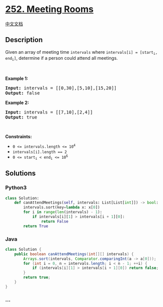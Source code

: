# [252. Meeting Rooms](https://leetcode.com/problems/meeting-rooms)

[中文文档](/solution/0200-0299/0252.Meeting%20Rooms/README.md)

## Description

<p>Given an array of meeting time <code>intervals</code>&nbsp;where <code>intervals[i] = [start<sub>i</sub>, end<sub>i</sub>]</code>, determine if a person could attend all meetings.</p>

<p>&nbsp;</p>
<p><strong class="example">Example 1:</strong></p>
<pre><strong>Input:</strong> intervals = [[0,30],[5,10],[15,20]]
<strong>Output:</strong> false
</pre><p><strong class="example">Example 2:</strong></p>
<pre><strong>Input:</strong> intervals = [[7,10],[2,4]]
<strong>Output:</strong> true
</pre>
<p>&nbsp;</p>
<p><strong>Constraints:</strong></p>

<ul>
	<li><code>0 &lt;= intervals.length &lt;= 10<sup>4</sup></code></li>
	<li><code>intervals[i].length == 2</code></li>
	<li><code>0 &lt;= start<sub>i</sub> &lt;&nbsp;end<sub>i</sub> &lt;= 10<sup>6</sup></code></li>
</ul>

## Solutions

<!-- tabs:start -->

### **Python3**

```python
class Solution:
    def canAttendMeetings(self, intervals: List[List[int]]) -> bool:
        intervals.sort(key=lambda x: x[0])
        for i in range(len(intervals) - 1):
            if intervals[i][1] > intervals[i + 1][0]:
                return False
        return True
```

### **Java**

```java
class Solution {
    public boolean canAttendMeetings(int[][] intervals) {
        Arrays.sort(intervals, Comparator.comparingInt(a -> a[0]));
        for (int i = 0, n = intervals.length; i < n - 1; ++i) {
            if (intervals[i][1] > intervals[i + 1][0]) return false;
        }
        return true;
    }
}
```

### **...**

```

```

<!-- tabs:end -->

